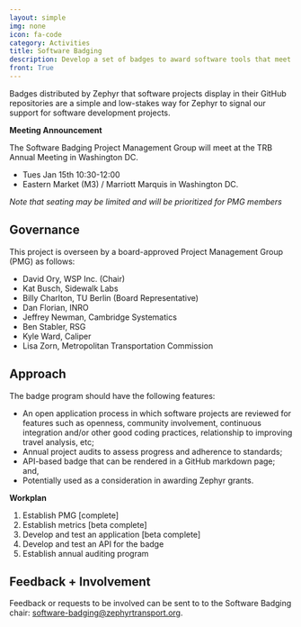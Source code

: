 ```yaml
---
layout: simple
img: none
icon: fa-code
category: Activities
title: Software Badging
description: Develop a set of badges to award software tools that meet various criteria.  
front: True
---
```


Badges distributed by Zephyr that software projects display in their GitHub repositories are a simple and low-stakes way for Zephyr to signal our support for software development projects. 

**Meeting Announcement**

The Software Badging Project Management Group will meet at the TRB Annual Meeting in Washington DC.

  - Tues Jan 15th 10:30-12:00
  - Eastern Market (M3) / Marriott Marquis in Washington DC.  

*Note that seating may be limited and will be prioritized for PMG members*


## Governance

This project is overseen by a board-approved Project Management Group (PMG) as follows:
 - David Ory, WSP Inc. (Chair)
 - Kat Busch, Sidewalk Labs
 - Billy Charlton, TU Berlin (Board Representative)
 - Dan Florian, INRO
 - Jeffrey Newman, Cambridge Systematics
 - Ben Stabler, RSG
 - Kyle Ward, Caliper 
 - Lisa Zorn, Metropolitan Transportation Commission 
 
## Approach

The badge program should have the following features:

 - An open application process in which software projects are reviewed for features such as openness, community involvement, continuous integration and/or other good coding practices, relationship to improving travel analysis, etc;  
 - Annual project audits to assess progress and adherence to standards;   
 - API-based badge that can be rendered in a GitHub markdown page; and,  
 - Potentially used as a consideration in awarding Zephyr grants.  

**Workplan**  

1. Establish PMG [complete]  
2. Establish metrics [beta complete]  
3. Develop and test an application [beta complete]  
4. Develop and test an API for the badge  
5. Establish annual auditing program

## Feedback + Involvement

Feedback or requests to be involved can be sent to to the Software Badging chair: [software-badging@zephyrtransport.org](mailto://software-badging@zephyrtransport.org).
